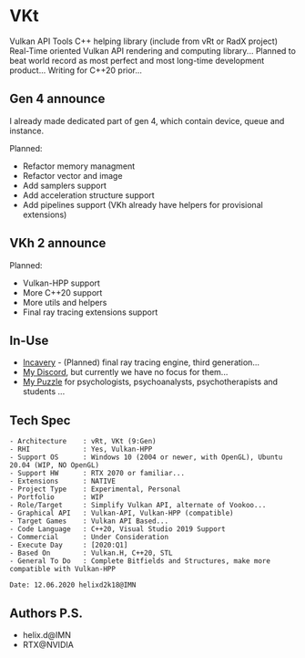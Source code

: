 # VKt
Vulkan API Tools C++ helping library (include from vRt or RadX project)
Real-Time oriented Vulkan API rendering and computing library...
Planned to beat world record as most perfect and most long-time development product... 
Writing for C++20 prior...


## Gen 4 announce

I already made dedicated part of gen 4, which contain device, queue and instance. 

Planned:
- Refactor memory managment
- Refactor vector and image
- Add samplers support
- Add acceleration structure support
- Add pipelines support (VKh already have helpers for provisional extensions)


## VKh 2 announce

Planned:
- Vulkan-HPP support
- More C++20 support
- More utils and helpers
- Final ray tracing extensions support


## In-Use

- [Incavery](https://github.com/helixd2s/Incavery) - (Planned) final ray tracing engine, third generation...
- [My Discord](https://discord.gg/NqjBJsG), but currently we have no focus for them... 
- [My Puzzle](https://vk.cc/afiR3v) for psychologists, psychoanalysts, psychotherapists and students ...


## Tech Spec

```MD
- Architecture    : vRt, VKt (9:Gen)
- RHI             : Yes, Vulkan-HPP
- Support OS      : Windows 10 (2004 or newer, with OpenGL), Ubuntu 20.04 (WIP, NO OpenGL)
- Support HW      : RTX 2070 or familiar...
- Extensions      : NATIVE 
- Project Type    : Experimental, Personal
- Portfolio       : WIP
- Role/Target     : Simplify Vulkan API, alternate of Vookoo...
- Graphical API   : Vulkan-API, Vulkan-HPP (compatible)
- Target Games    : Vulkan API Based...
- Code Language   : C++20, Visual Studio 2019 Support
- Commercial      : Under Consideration
- Execute Day     : [2020:Q1]
- Based On        : Vulkan.H, C++20, STL
- General To Do   : Complete Bitfields and Structures, make more compatible with Vulkan-HPP

Date: 12.06.2020 helixd2k18@IMN
```

## Authors P.S.

- helix.d@IMN
- RTX@NVIDIA

